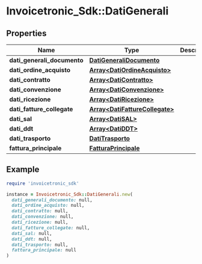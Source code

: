 # Invoicetronic_Sdk::DatiGenerali

## Properties

| Name | Type | Description | Notes |
| ---- | ---- | ----------- | ----- |
| **dati_generali_documento** | [**DatiGeneraliDocumento**](DatiGeneraliDocumento.md) |  | [optional] |
| **dati_ordine_acquisto** | [**Array&lt;DatiOrdineAcquisto&gt;**](DatiOrdineAcquisto.md) |  | [optional] |
| **dati_contratto** | [**Array&lt;DatiContratto&gt;**](DatiContratto.md) |  | [optional] |
| **dati_convenzione** | [**Array&lt;DatiConvenzione&gt;**](DatiConvenzione.md) |  | [optional] |
| **dati_ricezione** | [**Array&lt;DatiRicezione&gt;**](DatiRicezione.md) |  | [optional] |
| **dati_fatture_collegate** | [**Array&lt;DatiFattureCollegate&gt;**](DatiFattureCollegate.md) |  | [optional] |
| **dati_sal** | [**Array&lt;DatiSAL&gt;**](DatiSAL.md) |  | [optional] |
| **dati_ddt** | [**Array&lt;DatiDDT&gt;**](DatiDDT.md) |  | [optional] |
| **dati_trasporto** | [**DatiTrasporto**](DatiTrasporto.md) |  | [optional] |
| **fattura_principale** | [**FatturaPrincipale**](FatturaPrincipale.md) |  | [optional] |

## Example

```ruby
require 'invoicetronic_sdk'

instance = Invoicetronic_Sdk::DatiGenerali.new(
  dati_generali_documento: null,
  dati_ordine_acquisto: null,
  dati_contratto: null,
  dati_convenzione: null,
  dati_ricezione: null,
  dati_fatture_collegate: null,
  dati_sal: null,
  dati_ddt: null,
  dati_trasporto: null,
  fattura_principale: null
)
```


